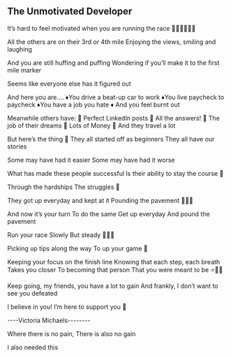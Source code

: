 ## The Unmotivated Developer

It’s hard to feel motivated when you are running the race 🏃🏿‍♀️🏃🏃‍♂️

All the others are on their 3rd or 4th mile
Enjoying the views, smiling and laughing

And you are still huffing and puffing
Wondering if you’ll make it to the first mile marker

Seems like everyone else has it figured out

And here you are….
♦️You drive a beat-up car to work
♦️You live paycheck to paycheck
♦️You have a job you hate
♦️ And you feel burnt out

Meanwhile others have:
🔹 Perfect LinkedIn posts
🔹 All the answers!
🔹 The job of their dreams
🔹 Lots of Money
🔹 And they travel a lot

But here’s the thing 📝
They all started off as beginners
They all have our stories

Some may have had it easier
Some may have had it worse

What has made these people successful
Is their ability to stay the course 🧭

Through the hardships
The struggles 🙍

They got up everyday and kept at it
Pounding the pavement 👟👟👟

And now it’s your turn
To do the same
Get up everyday
And pound the pavement

Run your race
Slowly
But steady 🐢🐢🐢

Picking up tips along the way
To up your game 🏈

Keeping your focus on the finish line
Knowing that each step, each breath
Takes you closer
To becoming that person
That you were meant to be ⭐️🌟💫

Keep going, my friends, you have a lot to gain
And frankly, I don’t want to see you defeated

I believe in you! I’m here to support you 💙

----Victoria Michaels--------

Where there is no pain, There is also no gain

I also needed this

